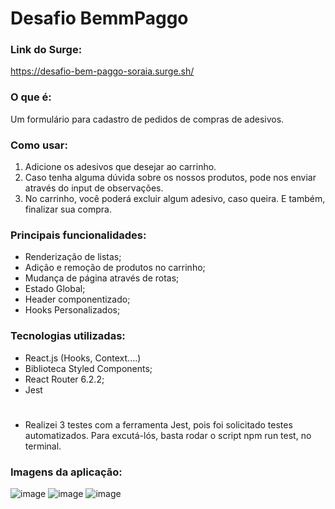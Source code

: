 # Desafio BemmPaggo

### Link do Surge: 
https://desafio-bem-paggo-soraia.surge.sh/

### O que é:
Um formulário para cadastro de pedidos de compras de adesivos.

### Como usar:
1. Adicione os adesivos que desejar ao carrinho. 
2. Caso tenha alguma dúvida sobre os nossos produtos, pode nos enviar através do input de observações.
3. No carrinho, você poderá excluir algum adesivo, caso queira. E também, finalizar sua compra. 

### Principais funcionalidades:
- Renderização de listas;
- Adição e remoção de produtos no carrinho;
- Mudança de página através de rotas;
- Estado Global;
- Header componentizado;
- Hooks Personalizados;

### Tecnologias utilizadas:
- React.js (Hooks, Context....)
- Biblioteca Styled Components;
- React Router 6.2.2;
- Jest 

#
- Realizei 3 testes com a ferramenta Jest, pois foi solicitado testes automatizados. Para excutá-lós, basta rodar o script npm run test, no terminal. 


### Imagens da aplicação:
![image](https://media.discordapp.net/attachments/895788142118969386/955867396470620170/unknown.png?width=765&height=430)
![image](https://media.discordapp.net/attachments/895788142118969386/955867621247557712/unknown.png?width=765&height=430)
![image](https://media.discordapp.net/attachments/895788142118969386/955870157887131648/unknown.png?width=765&height=430)

